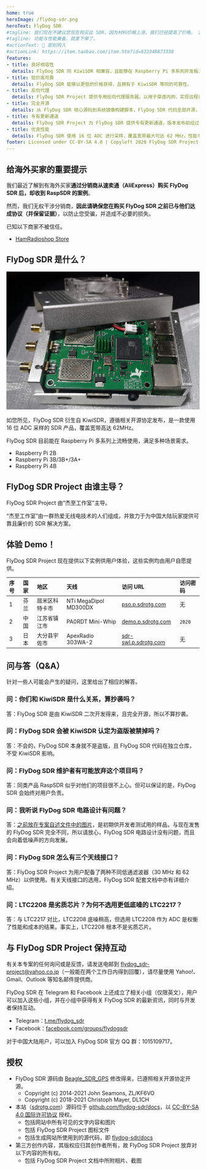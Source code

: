 ```yaml
---
home: true
heroImage: /flydog-sdr.png
heroText: FlyDog SDR
#tagline: 我们现在不建议您现在购买此 SDR，因为材料价格上涨，我们已经提高了价格。 我们将要在今年推出第二代产品，敬请期待...
#tagline: 功能与性能兼备，就差下单了。
#actionText: 🛒 即刻购入
#actionLink: https://item.taobao.com/item.htm?id=633348873330
features:
- title: 良好相容性
  details: FlyDog SDR 同 KiwiSDR 相兼容，且能够在 Raspberry Pi 多系列开发板上流畅运行。
- title: 低价高可靠
  details: FlyDog SDR 能够以更低的价格获得，且拥有于 KiwiSDR 等同的可靠性。
- title: 反向代理
  details: FlyDog SDR Project 提供专用反向代理服务器，以用于穿透内网，实现远程访问 FlyDog SDR，并配置有内容分发网络（Content Delivery Network）全球加速。
- title: 完全开源
  details: 从 FlyDog SDR 核心源码到系统镜像构建脚本，FlyDog SDR 代码全部开源，不留任何后门。
- title: 专有更新通道
  details: FlyDog SDR Project 为 FlyDog SDR 提供专有更新通道，版本发布前经过多次测试，以保证可用性。
- title: 优良性能
  details: FlyDog SDR 使用 16 位 ADC 进行采样，覆盖宽带最大可达 62 MHz，性能与 KiwiSDR 相媲美。
footer: Licensed under CC-BY-SA 4.0 | Copyleft 2020 FlyDog SDR Project
---
```


## 给海外买家的重要提示

我们最近了解到有海外买家**通过分销商从速卖通（AliExpress）购买 FlyDog SDR 后，却收到 RaspSDR 的案例**。

然而，我们无权干涉分销商，**因此请确保您在购买 FlyDog SDR 之前已与他们达成协议（并保留证据）**，以防止您受骗，并造成不必要的损失。

已知以下商家不被信任。

 - [HamRadioshop Store](https://www.aliexpress.com/store/4951008)

## FlyDog SDR 是什么？

![FlyDog SDR 样品](/sample.jpg "FlyDog SDR 样品")

如您所见，FlyDog SDR 衍生自 KiwiSDR，遵循相关开源协定发布，是一款使用 16 位 ADC 采样的 SDR 产品，覆盖宽带高达 62MHz。

FlyDog SDR 目前能在 Raspberry Pi 多系列上流畅使用，满足多种场景需求。

 - Raspberry Pi 2B
 - Raspberry Pi 3B/3B+/3A+
 - Raspberry Pi 4B

## FlyDog SDR Project 由谁主导？

FlyDog SDR Project 由“杰至工作室”主导。

“杰至工作室”由一群热爱无线电技术的人们组成，并致力于为中国大陆玩家提供可靠且廉价的 SDR 解决方案。

## 体验 Demo！

FlyDog SDR Project 现在提供以下实例供用户体验，这些实例均由用户自愿提供。

| 序号 | 国家 | 地区 | 天线 | 访问 URL | 访问密码 |
| :--- | :--- | :--- | :--- | :--- | :--- |
| 1 | 芬兰 | 屈米区科特卡市 | NTi MegaDipol MD300DX | [pso.p.sdrotg.com](http://pso.p.sdrotg.com/) | 无 |
| 2 | 中国 | 江苏省镇江市 | PA0RDT Mini-Whip | [demo.p.sdrotg.com](http://demo.p.sdrotg.com/) | `2020` |
| 3 | 日本 | 大分县宇佐市 | ApexRadio 303WA-2 | [sdr-swl.p.sdrotg.com](http://sdr-swl.p.sdrotg.com/) | 无 |

## 问与答（Q&A）

针对一些人可能会产生的疑问，这里给出了相应的解答。

### 问：你们和 KiwiSDR 是什么关系，算抄袭吗？

答：FlyDog SDR 是由 KiwiSDR 二次开发得来，且完全开源，所以不算抄袭。

### 问：FlyDog SDR 会被 KiwiSDR 认定为盗版被禁掉吗？

答：不会的，FlyDog SDR 本身就不是盗版，且 FlyDog SDR 代码在独立仓库，不受 KiwiSDR 影响。

### 问：FlyDog SDR 维护者有可能放弃这个项目吗？

答：同类产品 RaspSDR 似乎对他们的项目很不上心。但可以保证的是，FlyDog SDR 会始终对用户负责。

### 问：我听说 FlyDog SDR 电路设计有问题？

答：[之前放在专案自述文件中的图片](https://i.loli.net/2020/08/28/8hHytJLSk5UlYRx.jpg)，是初期供开发者测试用的样品，与现在发售的 FlyDog SDR 完全不同，所以请放心，FlyDog SDR 电路设计没有问题，而且会向着低噪声的方向发展。

### 问：FlyDog SDR 怎么有三个天线接口？

答：FlyDog SDR Project 为用户配备了两种不同低通滤波器（30 MHz 和 62 MHz）以供使用。有关天线接口的选用，FlyDog SDR 配套文档中亦有详细介绍。

### 问：LTC2208 是劣质芯片？为何不选用更低底噪的 LTC2217？

答：与 LTC2217 对比，LTC2208 底噪稍高，但选用 LTC2208  作为 ADC 是权衡了性能和成本的结果。事实上，LTC2208 根本不是劣质芯片。

## 与 FlyDog SDR Project 保持互动

有关本专案的任何询问或是反馈，请发送电邮到 [flydog_sdr-project@yahoo.co.jp](mailto:flydog_sdr-project@yahoo.co.jp)（一般能在两个工作日内得到回覆），请尽量使用 Yahoo!、Gmail、Outlook 等知名邮件提供商。

FlyDog SDR 在 Telegram 和 Facebook 上还成立了相关小组（仅限英文），用户可以加入这些小组，并在小组中获得有关 FlyDog SDR 的最新资讯，同时与开发者保持互动。

 - Telegram：[t.me/flydog_sdr](https://t.me/flydog_sdr)
 - Facebook：[facebook.com/groups/flydogsdr](https://facebook.com/groups/flydogsdr)

对于中国大陆用户，可以加入 FlyDog SDR 官方 QQ 群：1015109717。

## 授权

 - FlyDog SDR 源码由 [Beagle_SDR_GPS](https://github.com/jks-prv/Beagle_SDR_GPS) 修改得来，已遵照相关开源协定开源。
    * Copyright (c) 2014-2021 John Seamons, ZL/KF6VO
    * Copyright (c) 2018-2021 Christoph Mayer, DL1CH
 - 本站（[sdrotg.com](https://sdrotg.com)）源码位于 [github.com/flydog-sdr/docs](https://github.com/flydog-sdr/docs)，以 [CC-BY-SA 4.0 国际许可协议](https://creativecommons.org/licenses/by/4.0/deed.zh) 授权。
    * 包括网站中所有可见的文字内容和图片
    * 包括 FlyDog SDR Project 图标文件
    * 包括生成网站所使用到的源代码，即 [flydog-sdr/docs](https://github.com/flydog-sdr/docs)
 - 第三方创作内容，其版权应归其创作者所有，故 FlyDog SDR Project 放弃对以下内容的所有权。
    * 包括 FlyDog SDR Project 文档中所附相片、截图
